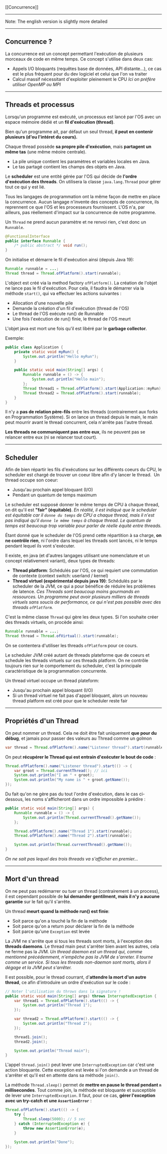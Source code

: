 [[Concurrence]]
****
Note: The english version is slightly more detailed
****
## Concurrence ?

La concurrence est un concept permettant l'exécution de plusieurs morceaux de code en même temps. Ce concept s'utilise dans deux cas: 
- Appels I/O bloquants (requêtes base de données, API distante...), ce cas est le plus fréquent pour du dev logiciel et celui que l'on va traiter 
- Calcul massif nécessitant d'exploiter pleinement le CPU
	*Ici on préfère utiliser OpenMP ou MPI*


****
## Threads et processus

Lorsqu'un programme est exécuté, un processus est lancé par l'OS avec un espace mémoire dédié et un **fil d'exécution (thread)**.

Bien qu'un programme ait, par défaut un seul thread, **il peut en contenir plusieurs (d'ou l'intéret du cours).**


Chaque thread possède **sa propre pile d'exécution**, mais **partagent un même tas** (une même méoire centrale).
- La pile unique contient les paramètres et variables locales en Java. 
- Le tas partagé contient les champs des objets en Java.

Le **scheduler** est une entité gérée par l'OS qui décide de **l'ordre d'exécution des threads**. On utilisera la classe `java.lang.Thread` pour gérer tout ce qui y est lié. 

Tous les langages de programmation ont la même façon de mettre en place la concurrence. Aucun langage n'invente des concepts de concurrence, ils reprennent ce que l'OS et les processeurs fournissent. L'OS n'a, par ailleurs, pas réellement d'impact sur la concurrence de notre programme.


Un `Thread` ne prend aucun paramètre et ne renvoi rien, c'est donc un `Runnable`.
```java
@FunctionalInterface
public interface Runnable {
	/* public abstract */ void run();
}
```

On initialise et démarre le fil d'exécution ainsi (depuis Java 19):
```java
Runnable runnable = ...;
Thread thread = Thread.ofPlatform().start(runnable);
```


L'object est créé via la method factory `ofPlatform()`.
La création de l'objet ne lance pas le fil d'exécution. Pour cela, il faudra le démarrer via la méthode `start()`, qui va effectuer les actions suivantes :
- Allocation d'une nouvelle pile 
- Demande la création d'un fil d'exécution (thread de l'OS) 
- Le thread de l'OS exécute run() de Runnable 
- Une fois l'exécution de run() finie, le thread de l'OS meurt

L'objet java est mort une fois qu'il est libéré par le **garbage collector**.

Exemple:
```java
public class Application {
	private static void myRun() {
		System.out.println("Hello myRun");
	}

	public static void main(String[] args) {
		Runnable runnable = () -> {
			System.out.println("Hello main");
		};
		Thread thread1 = Thread.ofPlatform().start(Application::myRun);
		Thread thread2 = Thread.ofPlatform().start(runnable);
	}
}
```


Il n'y a **pas de relation père-fils** entre les threads (contrairement aux forks en Programmation Système). 
Si on lance un thread depuis le main, le main peut mourrir avant le thread concurrent, cela n'arrête pas l'autre thread. 

**Les threads ne communiquent pas entre eux**, ils ne peuvent pas se relancer entre eux (ni se relancer tout court).


****
## Scheduler

Afin de bien répartir les fils d'exécutions sur les différents coeurs du CPU, le scheduler est chargé de trouver un coeur libre afin d'y lancer le thread. 
Un thread occupe son coeur: 
- Jusqu'au prochain appel bloquant (I/O) 
- Pendant un quantum de temps maximum

Le scheduler est supposé donner le même temps de CPU à chaque thread, on dit qu'il est **"fair" (équitable)**.
	*En réalité, il est indiqué que le scheduler est équitable car il `donne du temps` de CPU a chaque thread, mais il n'est pas indiqué qu'il `donne le même temps` à chaque thread. Le quantum de temps est beaucoup trop variable pour parler de réelle équité entre threads.*

Étant donné que le scheduler de l'OS prend cette répartition à sa charge, **on ne contrôle rien**, ni l'ordre dans lequel les threads sont lancés, ni le temps pendant lequel ils vont s'exécuter.


Il existe, en java (et d'autres langages utilisant une nomenclature et un concept relativement variant), deux types de threads:
- **Thread platform**: Schédulés par l'OS, ce qui requiert une commutation de contexte (context switch: userland / kernel) 
- **Thread virtuel (expérimental depuis java 19)**: Schédulés par le scheduler de la JVM, ce qui a pour bénéfice de réduire les problèmes de latence.
	*Ces Threads sont beaucoup moins gourmands en ressources. Un programme peut avoir plusieurs milliers de threads virtuels sans soucis de performance, ce qui n'est pas possible avec des threads `ofPlatform`.*

C'est la même classe `Thread` qui gère les deux types. Si l'on souhaite créer des threads virtuels, on procède ainsi:
```java
Runnable runnable = ...;
Thread thread = Thread.ofVirtual().start(runnable);
```

On se contentera d'utiliser les threads `ofPlatform` pour ce cours.


Le scheduler JVM créé autant de threads plateforme que de coeurs et schedule les threads virtuels sur ces threads platform. On ne contrôle toujours rien sur le comportement du scheduler, c'est la principale caractéristique de la programmation concurrente. 

Un thread virtuel occupe un thread plateform: 
- Jusqu'au prochain appel bloquant (I/O) 
- Si un thread virtuel ne fait pas d'appel bloquant, alors un nouveau thread platform est créé pour que le scheduler reste fair


****
## Propriétés d'un Thread

On peut nommer un thread. Cela ne doit être fait uniquement **que pour du débug**, et jamais pour passer des valeurs au Thread comme un golmon
```java
var thread = Thread.ofPlatform().name("Listener thread").start(runnable);
```

On peut **récupérer le Thread qui est entrain d'exécuter le bout de code** :
```java
Thread.ofPlatform().name("Listener thread").start(() -> {
	var groot = Thread.currentThread(); // ici
	System.out.println("I am " + groot);
	System.out.println("My name is " + groot.getName());
});
```


Du fait qu'on ne gère pas du tout l'ordre d'exécution, dans le cas ci-dessous, les noms s'afficheront dans un ordre impossible à prédire :
```java
public static void main(String[] args) {
	Runnable runnable = () -> {
		System.out.println(Thread.currentThread().getName());
	};

	Thread.ofPlatform().name("Thread 1").start(runnable);
	Thread.ofPlatform().name("Thread 2").start(runnable);

	System.out.println(Thread.currentThread().getName());
}
```

*On ne sait pas lequel des trois threads va s'afficher en premier...*


****
## Mort d'un thread

On ne peut pas redémarrer ou tuer un thread (contrairement à un process), il est cependant possible de **lui demander gentilment, mais il n'y a aucune garantie** sur le fait qu'il s'arrête.

Un thread **meurt quand la méthode run() est finie**: 
- Soit parce qu'on a touché la fin de la méthode 
- Soit parce qu'on a return pour déclarer la fin de la méthode 
- Soit parce qu'une `Exception` est levée

La JVM ne s'arrête que si tous les threads sont morts, à l'exception des **threads daemons**. Le thread main peut s'arrêter bien avant les autres, cela ne ferme pas la JVM.
	*Un thread daemon est un thread qui, comme mentionné précédemment, n'empêche pas la JVM de s'arreter. 
	Il tourne comme un service. Si tous les threads non-daemon sont morts, alors il dégage et la JVM peut s'arrêter.*


Il est possible, pour le thread courrant, d'**attendre la mort d'un autre thread**, ce afin d'introduire un ordre d'exécution sur le code :
```java
// Noter l'utilisation du throws dans la signature !
public static void main(String[] args) throws InterruptedException {
	var thread1 = Thread.ofPlatform().start(() -> {
		System.out.println("Thread 1");
	});

	var thread2 = Thread.ofPlatform().start(() -> {
		System.out.println("Thread 2");
	});

	thread1.join();
	thread2.join();

	System.out.println("Thread main");
}
```

L'appel `thread.join()` peut lever une `InterruptedException` car c'est une action bloquante. Cette exception est levée si l'on demande a un thread de s'arrêter et qu'il est en attente dans sa méthode `join()`.


La méthode `Thread.sleep()` permet de **mettre en pause le thread pendant `n` millisecondes**. Tout comme join, la méthode est bloquante et susceptible de lever une `InterruptedException`.
Il faut, pour ce cas, **gérer l'exception avec un try-catch et une `AssertionError`** :
```java
Thread.ofPlatform().start(() -> {
	try {
		Thread.sleep(5000); // 5 sec
	} catch (InterruptedException e) {
		throw new AssertionError(e);
	}
	
	System.out.println("Done");
});
```


